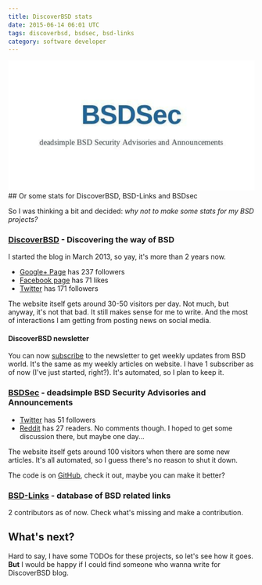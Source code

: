 ```yaml
---
title: DiscoverBSD stats
date: 2015-06-14 06:01 UTC
tags: discoverbsd, bsdsec, bsd-links
category: software developer
---
```


<img title="BSDSec" alt="BSDSec" src="/img/bsdsec.png" />
## Or some stats for DiscoverBSD, BSD-Links and BSDsec 

So I was thinking a bit and decided: *why not to make some stats for my BSD projects?* 

### [DiscoverBSD](https://www.DiscoverBSD.com) - Discovering the way of BSD
I started the blog in March 2013, so yay, it's more than 2 years now.

 * [Google+ Page](https://plus.google.com/+DiscoverBSD
) has 237 followers
 * [Facebook page](https://www.facebook.com/DiscoverBSD) has 71 likes
 * [Twitter](https://twitter.com/_discoverbsd
) has 171 followers

The website itself gets around 30-50 visitors per day. Not much, but anyway, it's not that bad. It still makes sense for me to write. And the most of interactions I am getting from posting news on social media. 
#### DiscoverBSD newsletter
You can now [subscribe](http://eepurl.com/bpsrfL) to the newsletter to get weekly updates from BSD world. It's the same as my weekly articles on website. 
I have 1 subscriber as of now (I've just started, right?). It's automated, so I plan to keep it.

### [BSDSec](https://bsdsec.net) - deadsimple BSD Security Advisories and Announcements
* [Twitter](https://twitter.com/bsdsec
) has 51 followers
* [Reddit](https://www.reddit.com/r/bsdsec) has 27 readers. No comments though. I hoped to get some discussion there, but maybe one day...  

The website itself gets around 100 visitors when there are some new articles. It's all automated, so I guess there's no reason to shut it down.

The code is on [GitHub](https://github.com/hovancik/BSDSec), check it out, maybe you can make it better?

### [BSD-Links](https://github.com/DiscoverBSD/BSD-Links) - database of BSD related links
2 contributors as of now. Check what's missing and make a contribution.

## What's next?
Hard to say, I have some TODOs for these projects, so let's see how it goes. **But** I would be happy if I could find someone who wanna write for DiscoverBSD blog.  
